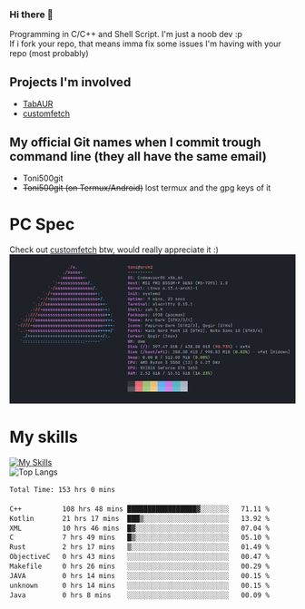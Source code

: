 ### Hi there 👋

Programming in C/C++ and Shell Script. I'm just a noob dev :p\
If i fork your repo, that means imma fix some issues I'm having with your repo (most probably)

## Projects I'm involved
 - [TabAUR](https://github.com/BurntRanch/TabAUR)
 - [customfetch](https://github.com/Toni500github/customfetch)

## My official Git names when I commit trough command line (they all have the same email)
* Toni500git
* ~~Toni500git (on Termux/Android)~~ lost termux and the gpg keys of it

# PC Spec
Check out [customfetch](https://github.com/Toni500github/customfetch) btw, would really appreciate it :)
![screenshot.png](https://github.com/Toni500github/customfetch/raw/main/screenshot.png)

# My skills
[![My Skills](https://skillicons.dev/icons?i=cpp,bash,androidstudio,arch,linux&theme=light)](https://skillicons.dev)\
![Top Langs](https://github-readme-stats.vercel.app/api/top-langs/?username=Toni500github&layout=compact)

<!--START_SECTION:waka-->

```txt
Total Time: 153 hrs 0 mins

C++          108 hrs 48 mins █████████████████▓░░░░░░░   71.11 %
Kotlin       21 hrs 17 mins  ███▒░░░░░░░░░░░░░░░░░░░░░   13.92 %
XML          10 hrs 46 mins  █▓░░░░░░░░░░░░░░░░░░░░░░░   07.04 %
C            7 hrs 49 mins   █▒░░░░░░░░░░░░░░░░░░░░░░░   05.10 %
Rust         2 hrs 17 mins   ▒░░░░░░░░░░░░░░░░░░░░░░░░   01.49 %
ObjectiveC   0 hrs 43 mins   ░░░░░░░░░░░░░░░░░░░░░░░░░   00.47 %
Makefile     0 hrs 26 mins   ░░░░░░░░░░░░░░░░░░░░░░░░░   00.29 %
JAVA         0 hrs 14 mins   ░░░░░░░░░░░░░░░░░░░░░░░░░   00.15 %
unknown      0 hrs 14 mins   ░░░░░░░░░░░░░░░░░░░░░░░░░   00.15 %
Java         0 hrs 8 mins    ░░░░░░░░░░░░░░░░░░░░░░░░░   00.09 %
```

<!--END_SECTION:waka-->
